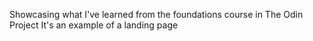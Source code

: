 Showcasing what I've learned from the foundations course in The Odin Project
It's an example of a landing page
